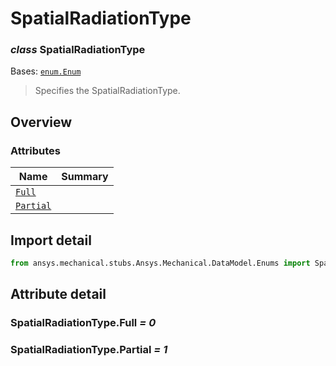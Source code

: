 <a id="spatialradiationtype"></a>

# SpatialRadiationType

<a id="SpatialRadiationType"></a>

### *class* SpatialRadiationType

Bases: [`enum.Enum`](https://docs.python.org/3/library/enum.html#enum.Enum)

> Specifies the SpatialRadiationType.

> <!-- !! processed by numpydoc !! -->

<a id="overview"></a>

## Overview

### Attributes

| Name | Summary |
|--------------------------------------------|----|
| [`Full`](#SpatialRadiationType.Full)       |    |
| [`Partial`](#SpatialRadiationType.Partial) |    |

<a id="import-detail"></a>

## Import detail

```python
from ansys.mechanical.stubs.Ansys.Mechanical.DataModel.Enums import SpatialRadiationType
```

<a id="attribute-detail"></a>

## Attribute detail

<a id="SpatialRadiationType.Full"></a>

### SpatialRadiationType.Full *= 0*

<a id="SpatialRadiationType.Partial"></a>

### SpatialRadiationType.Partial *= 1*
